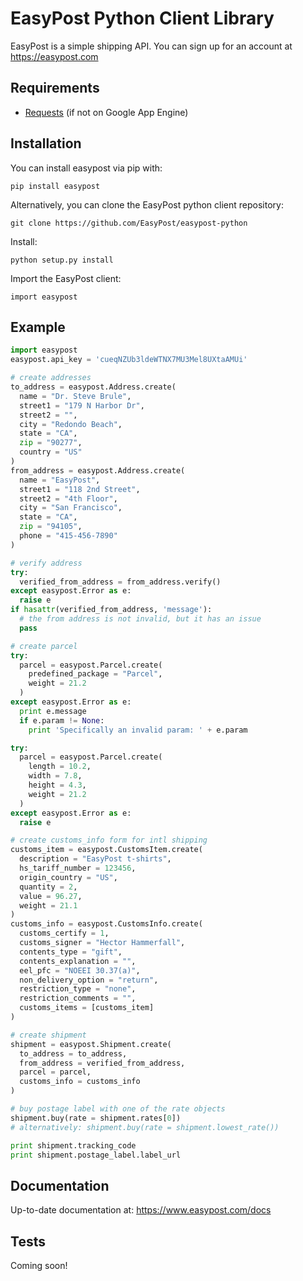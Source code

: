 # EasyPost Python Client Library

EasyPost is a simple shipping API. You can sign up for an account at https://easypost.com

Requirements
------------

* [Requests](http://docs.python-requests.org/en/latest/) (if not on Google App Engine)

Installation
------------

You can install easypost via pip with:

    pip install easypost

Alternatively, you can clone the EasyPost python client repository:

    git clone https://github.com/EasyPost/easypost-python

Install:
    
    python setup.py install

Import the EasyPost client:

    import easypost

Example
-------

```python
import easypost
easypost.api_key = 'cueqNZUb3ldeWTNX7MU3Mel8UXtaAMUi'

# create addresses
to_address = easypost.Address.create(
  name = "Dr. Steve Brule",
  street1 = "179 N Harbor Dr",
  street2 = "",
  city = "Redondo Beach",
  state = "CA",
  zip = "90277",
  country = "US"
)
from_address = easypost.Address.create(
  name = "EasyPost",
  street1 = "118 2nd Street",
  street2 = "4th Floor",
  city = "San Francisco",
  state = "CA",
  zip = "94105",
  phone = "415-456-7890"
)

# verify address
try:
  verified_from_address = from_address.verify()
except easypost.Error as e:
  raise e
if hasattr(verified_from_address, 'message'):
  # the from address is not invalid, but it has an issue
  pass

# create parcel
try:
  parcel = easypost.Parcel.create(
    predefined_package = "Parcel",
    weight = 21.2
  )
except easypost.Error as e:
  print e.message
  if e.param != None:
    print 'Specifically an invalid param: ' + e.param

try:
  parcel = easypost.Parcel.create(
    length = 10.2,
    width = 7.8,
    height = 4.3,
    weight = 21.2
  )
except easypost.Error as e:
  raise e

# create customs_info form for intl shipping
customs_item = easypost.CustomsItem.create(
  description = "EasyPost t-shirts",
  hs_tariff_number = 123456,
  origin_country = "US",
  quantity = 2,
  value = 96.27,
  weight = 21.1
)
customs_info = easypost.CustomsInfo.create(
  customs_certify = 1,
  customs_signer = "Hector Hammerfall",
  contents_type = "gift",
  contents_explanation = "",
  eel_pfc = "NOEEI 30.37(a)",
  non_delivery_option = "return",
  restriction_type = "none",
  restriction_comments = "",
  customs_items = [customs_item]
)

# create shipment
shipment = easypost.Shipment.create(
  to_address = to_address,
  from_address = verified_from_address,
  parcel = parcel,
  customs_info = customs_info
)

# buy postage label with one of the rate objects
shipment.buy(rate = shipment.rates[0])
# alternatively: shipment.buy(rate = shipment.lowest_rate())

print shipment.tracking_code
print shipment.postage_label.label_url
```

Documentation
-------------

Up-to-date documentation at: https://www.easypost.com/docs

Tests
-----
Coming soon!
